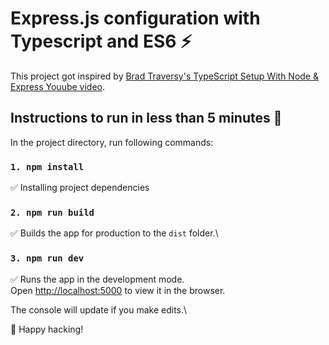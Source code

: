 # Express.js configuration with Typescript and ES6 ⚡

This project got inspired by [Brad Traversy's TypeScript Setup With Node & Express Youube video](https://www.youtube.com/watch?v=zRo2tvQpus8).

## Instructions to run in less than 5 minutes 🚀

In the project directory, run following commands:

### `1. npm install`

✅ Installing project dependencies

### `2. npm run build`

✅ Builds the app for production to the `dist` folder.\

### `3. npm run dev`

✅ Runs the app in the development mode.\
Open [http://localhost:5000](http://localhost:5000) to view it in the browser.

The console will update if you make edits.\

🍺 Happy hacking!

